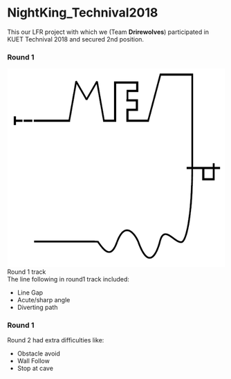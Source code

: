 # NightKing_Technival2018
This our LFR project with which we (Team <strong>Drirewolves</strong>) participated in KUET Technival 2018 and secured 2nd position. <br>

<h3>Round 1</h3>
<img src="technival round1.png">Round 1 track</img> <br>
The line following in round1 track included:
<ul>
  <li>Line Gap</li>
  <li>Acute/sharp angle</li>
  <li>Diverting path</li>
 </ul>
 
<h3>Round 1</h3>
Round 2 had extra difficulties like:
<ul>
  <li>Obstacle avoid</li>
  <li>Wall Follow</li>
  <li>Stop at cave</li>
</ul>
 



